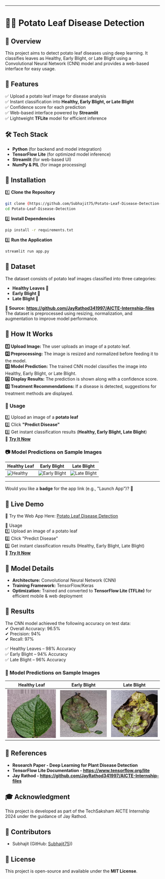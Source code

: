 

---

# 🥔🥬 Potato Leaf Disease Detection  

## 🌟 Overview  
This project aims to detect potato leaf diseases using deep learning. It classifies leaves as Healthy, Early Blight, or Late Blight using a Convolutional Neural Network (CNN) model and provides a web-based interface for easy usage.

## 📌 Features  
✅ Upload a potato leaf image for disease analysis  
✅ Instant classification into **Healthy, Early Blight, or Late Blight**  
✅ Confidence score for each prediction  
✅ Web-based interface powered by **Streamlit**  
✅ Lightweight **TFLite** model for efficient inference  

## 🛠️ Tech Stack  
- **Python** (for backend and model integration)  
- **TensorFlow Lite** (for optimized model inference)  
- **Streamlit** (for web-based UI)  
- **NumPy & PIL** (for image processing)  

## 🚀 Installation  

1️⃣ **Clone the Repository**  
```sh
git clone (https://github.com/Subhajit75/Potato-Leaf-Disease-Detection-.git)
cd Potato-Leaf-Disease-Detection
```
  
2️⃣ **Install Dependencies**  
```sh
pip install -r requirements.txt
```

3️⃣ **Run the Application**  
```sh
streamlit run app.py
```

## 📁 Dataset  
The dataset consists of potato leaf images classified into three categories:  
- **Healthy Leaves 🌱**
- **Early Blight 🍂**
- **Late Blight 🍁** 

**📌 Source: https://github.com/JayRathod341997/AICTE-Internship-files**  
The dataset is preprocessed using resizing, normalization, and augmentation to improve model performance.

## 📖 How It Works
 **1️⃣ Upload Image:** The user uploads an image of a potato leaf.  
**2️⃣ Preprocessing:** The image is resized and normalized before feeding it to the model.  
**3️⃣ Model Prediction:** The trained CNN model classifies the image into Healthy, Early Blight, or Late Blight.  
**4️⃣ Display Results:** The prediction is shown along with a confidence score.  
**5️⃣ Treatment Recommendations:** If a disease is detected, suggestions for treatment methods are displayed.  


### 📌 **Usage**  
1️⃣ Upload an image of a **potato leaf**  
2️⃣ Click **"Predict Disease"**  
3️⃣ Get instant classification results (**Healthy, Early Blight, Late Blight**)  
🔗 **[Try It Now](https://subhajitghosh-potato-leaf-disease-detection.streamlit.app/)**  



### 📷 **Model Predictions on Sample Images**  
| Healthy Leaf | Early Blight | Late Blight |
|-------------|-------------|------------|
| ![Healthy](images/healthy.png) | ![Early Blight](images/early_blight.png) | ![Late Blight](images/late_blight.png) |

---

Would you like a **badge** for the app link (e.g., "Launch App")? 🚀


## 🌱 Live Demo
🔗 Try the Web App Here: [Potato Leaf Disease Detection](https://subhajitghosh-potato-leaf-disease-detection.streamlit.app/)  

📌 Usage  
1️⃣ Upload an image of a potato leaf  
2️⃣ Click "Predict Disease"  
3️⃣ Get instant classification results (Healthy, Early Blight, Late Blight)  
🔗 **[Try It Now](https://subhajitghosh-potato-leaf-disease-detection.streamlit.app/)**  

## 📖 Model Details  
- **Architecture:** Convolutional Neural Network (CNN)  
- **Training Framework:** TensorFlow/Keras  
- **Optimization:** Trained and converted to **TensorFlow Lite (TFLite)** for efficient mobile & web deployment  

## 🔬 Results
The CNN model achieved the following accuracy on test data:  
✔ Overall Accuracy: 96.5%  
✔ Precision: 94%  
✔ Recall: 97%  

✅ Healthy Leaves – 98% Accuracy  
✅ Early Blight – 94% Accuracy  
✅ Late Blight – 96% Accuracy  

### 🎲 Model Predictions on Sample Images  
| Healthy Leaf | Early Blight | Late Blight |
|-------------|-------------|------------|
| ![Healthy](https://github.com/Subhajit75/Potato-Leaf-Disease-Detection-/blob/main/Potato_healthy-26-_0_4635.jpg) | ![Early Blight](https://github.com/Subhajit75/Potato-Leaf-Disease-Detection-/blob/main/9475f5bf-607b-4091-8a6d-8f09921478a7___RS_LB%205191.JPG) | ![Late Blight](https://github.com/Subhajit75/Potato-Leaf-Disease-Detection-/blob/main/08029ccc-387e-4be6-9389-04f7b82fdb2a___RS_Early.B%209130.JPG) |



## 🔗 References
- **Research Paper - Deep Learning for Plant Disease Detection**
- **TensorFlow Lite Documentation - https://www.tensorflow.org/lite**
- **Jay Rathod - https://github.com/JayRathod341997/AICTE-Internship-files**

## 🎓 Acknowledgment
This project is developed as part of the TechSaksham AICTE Internship 2024 under the guidance of Jay Rathod.

## 🤝 Contributors  
- Subhajit  (GitHub: [Subhajit75](https://github.com/Subhajit75)))  

## 📜 License  
This project is open-source and available under the **MIT License**.  



